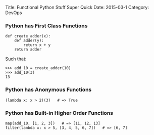 Title: Functional Python Stuff Super Quick
Date: 2015-03-1
Category: DevOps


### Python has **First Class Functions**

```
def create_adder(x):
    def adder(y):
        return x + y
    return adder
```

Such that:
```
>>> add_10 = create_adder(10)
>>> add_10(3)  
13
```

### Python has **Anonymous Functions**

```
(lambda x: x > 2)(3)   # => True
```


### Python has Built-in **Higher Order Functions**

```
map(add_10, [1, 2, 3])   # => [11, 12, 13]
filter(lambda x: x > 5, [3, 4, 5, 6, 7])   # => [6, 7]
```